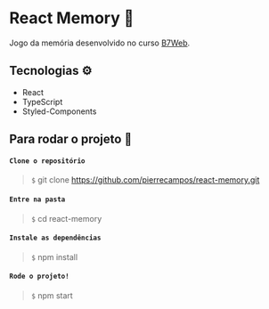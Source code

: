 # React Memory :jigsaw:
Jogo da memória desenvolvido no curso [B7Web](https://b7web.com.br/).

## Tecnologias :gear:
* React
* TypeScript
* Styled-Components

## Para rodar o projeto :rocket:

#### `Clone o repositório`
> `$` git clone https://github.com/pierrecampos/react-memory.git

#### `Entre na pasta`
> `$` cd react-memory

#### `Instale as dependências`
> `$` npm install

#### `Rode o projeto!`
> `$` npm start

